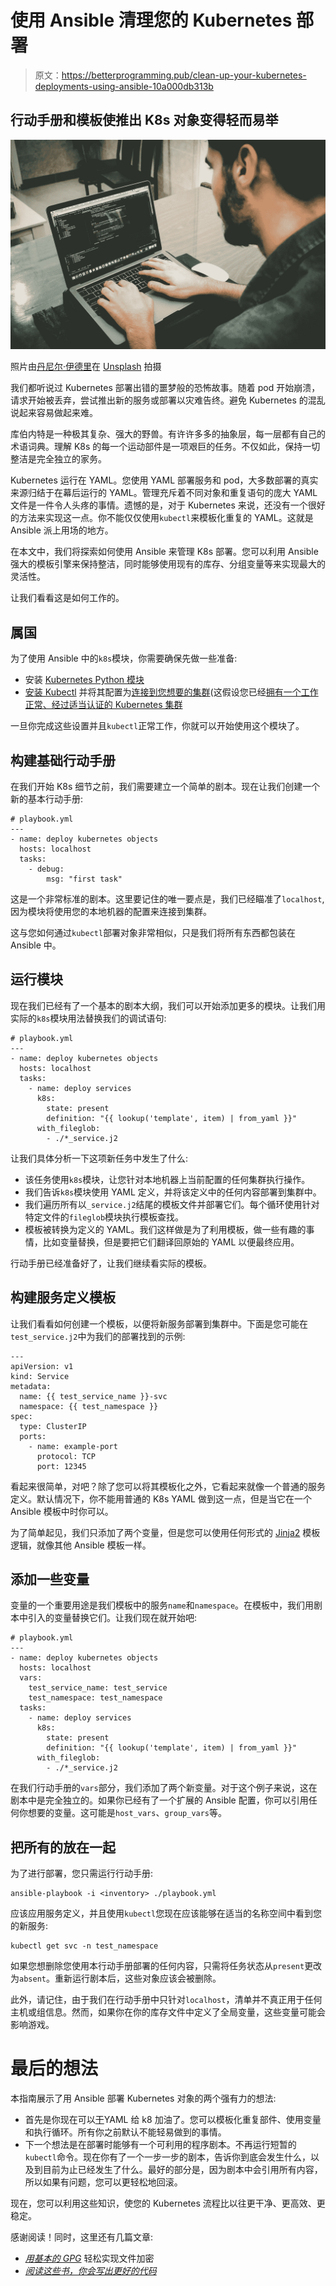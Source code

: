 # 使用 Ansible 清理您的 Kubernetes 部署

> 原文：<https://betterprogramming.pub/clean-up-your-kubernetes-deployments-using-ansible-10a000db313b>

## 行动手册和模板使推出 K8s 对象变得轻而易举

![](img/11d4617ea59afb39cb4a9cbf8505fff1.png)

照片由[丹尼尔·伊德里](https://unsplash.com/ja/@ricaros?utm_source=unsplash&utm_medium=referral&utm_content=creditCopyText)在 [Unsplash](https://unsplash.com/s/photos/software-engineer?utm_source=unsplash&utm_medium=referral&utm_content=creditCopyText) 拍摄

我们都听说过 Kubernetes 部署出错的噩梦般的恐怖故事。随着 pod 开始崩溃，请求开始被丢弃，尝试推出新的服务或部署以灾难告终。避免 Kubernetes 的混乱说起来容易做起来难。

库伯内特是一种极其复杂、强大的野兽。有许许多多的抽象层，每一层都有自己的术语词典。理解 K8s 的每一个运动部件是一项艰巨的任务。不仅如此，保持一切整洁是完全独立的家务。

Kubernetes 运行在 YAML。您使用 YAML 部署服务和 pod，大多数部署的真实来源归结于在幕后运行的 YAML。管理充斥着不同对象和重复语句的庞大 YAML 文件是一件令人头疼的事情。遗憾的是，对于 Kubernetes 来说，还没有一个很好的方法来实现这一点。你不能仅仅使用`kubectl`来模板化重复的 YAML。这就是 Ansible 派上用场的地方。

在本文中，我们将探索如何使用 Ansible 来管理 K8s 部署。您可以利用 Ansible 强大的模板引擎来保持整洁，同时能够使用现有的库存、分组变量等来实现最大的灵活性。

让我们看看这是如何工作的。

## 属国

为了使用 Ansible 中的`k8s`模块，你需要确保先做一些准备:

*   安装 [Kubernetes Python 模块](https://pypi.org/project/kubernetes/)
*   [安装 Kubectl](https://kubernetes.io/docs/tasks/tools/) 并将其配置为[连接到您想要的集群](https://kubernetes.io/docs/tasks/access-application-cluster/access-cluster/)(这假设您已经[拥有一个工作正常、经过适当认证的 Kubernetes 集群](https://kubernetes.io/docs/setup/)

一旦你完成这些设置并且`kubectl`正常工作，你就可以开始使用这个模块了。

## 构建基础行动手册

在我们开始 K8s 细节之前，我们需要建立一个简单的剧本。现在让我们创建一个新的基本行动手册:

```
# playbook.yml
---
- name: deploy kubernetes objects
  hosts: localhost
  tasks:
    - debug:
        msg: "first task"
```

这是一个非常标准的剧本。这里要记住的唯一要点是，我们已经瞄准了`localhost`,因为模块将使用您的本地机器的配置来连接到集群。

这与您如何通过`kubectl`部署对象非常相似，只是我们将所有东西都包装在 Ansible 中。

## 运行模块

现在我们已经有了一个基本的剧本大纲，我们可以开始添加更多的模块。让我们用实际的`k8s`模块用法替换我们的调试语句:

```
# playbook.yml
---
- name: deploy kubernetes objects
  hosts: localhost
  tasks:
    - name: deploy services
      k8s:
        state: present
        definition: "{{ lookup('template', item) | from_yaml }}"
      with_fileglob:
        - ./*_service.j2
```

让我们具体分析一下这项新任务中发生了什么:

*   该任务使用`k8s`模块，让您针对本地机器上当前配置的任何集群执行操作。
*   我们告诉`k8s`模块使用 YAML 定义，并将该定义中的任何内容部署到集群中。
*   我们遍历所有以`_service.j2`结尾的模板文件并部署它们。每个循环使用针对特定文件的`fileglob`模块执行模板查找。
*   模板被转换为定义的 YAML。我们这样做是为了利用模板，做一些有趣的事情，比如变量替换，但是要把它们翻译回原始的 YAML 以便最终应用。

行动手册已经准备好了，让我们继续看实际的模板。

## 构建服务定义模板

让我们看看如何创建一个模板，以便将新服务部署到集群中。下面是您可能在`test_service.j2`中为我们的部署找到的示例:

```
---
apiVersion: v1
kind: Service
metadata:
  name: {{ test_service_name }}-svc
  namespace: {{ test_namespace }}
spec:
  type: ClusterIP
  ports:
    - name: example-port
      protocol: TCP
      port: 12345
```

看起来很简单，对吧？除了您可以将其模板化之外，它看起来就像一个普通的服务定义。默认情况下，你不能用普通的 K8s YAML 做到这一点，但是当它在一个 Ansible 模板中时你可以。

为了简单起见，我们只添加了两个变量，但是您可以使用任何形式的 [Jinja2](https://jinja.palletsprojects.com/en/3.1.x/) 模板逻辑，就像其他 Ansible 模板一样。

## 添加一些变量

变量的一个重要用途是我们模板中的服务`name`和`namespace`。在模板中，我们用剧本中引入的变量替换它们。让我们现在就开始吧:

```
# playbook.yml
---
- name: deploy kubernetes objects
  hosts: localhost
  vars:
    test_service_name: test_service
    test_namespace: test_namespace
  tasks:
    - name: deploy services
      k8s:
        state: present
        definition: "{{ lookup('template', item) | from_yaml }}"
      with_fileglob:
        - ./*_service.j2
```

在我们行动手册的`vars`部分，我们添加了两个新变量。对于这个例子来说，这在剧本中是完全独立的。如果你已经有了一个扩展的 Ansible 配置，你可以引用任何你想要的变量。这可能是`host_vars`、`group_vars`等。

## 把所有的放在一起

为了进行部署，您只需运行行动手册:

```
ansible-playbook -i <inventory> ./playbook.yml
```

应该应用服务定义，并且使用`kubectl`您现在应该能够在适当的名称空间中看到您的新服务:

```
kubectl get svc -n test_namespace
```

如果您想删除您使用本行动手册部署的任何内容，只需将任务状态从`present`更改为`absent`。重新运行剧本后，这些对象应该会被删除。

此外，请记住，由于我们在行动手册中只针对`localhost`，清单并不真正用于任何主机或组信息。然而，如果你在你的库存文件中定义了全局变量，这些变量可能会影响游戏。

# 最后的想法

本指南展示了用 Ansible 部署 Kubernetes 对象的两个强有力的想法:

*   首先是你现在可以[干](https://en.wikipedia.org/wiki/Don%27t_repeat_yourself)YAML 给 k8 加油了。您可以模板化重复部件、使用变量和执行循环。所有你之前默认不能轻易做到的事情。
*   下一个想法是在部署时能够有一个可利用的程序剧本。不再运行短暂的`kubectl`命令。现在你有了一个一步一步的剧本，告诉你到底会发生什么，以及到目前为止已经发生了什么。最好的部分是，因为剧本中会引用所有内容，所以如果有问题，您可以更轻松地回滚。

现在，您可以利用这些知识，使您的 Kubernetes 流程比以往更干净、更高效、更稳定。

感谢阅读！同时，这里还有几篇文章:

*   [*用基本的 GPG*](/keep-your-secrets-safe-with-basic-gpg-encryption-dffb292b2d37) 轻松实现文件加密
*   [*阅读这些书，你会写出更好的代码*](https://medium.com/geekculture/read-these-books-and-youll-write-better-code-e5bff4b0ee8f)